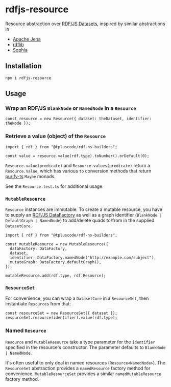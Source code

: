 # rdfjs-resource

Resource abstraction over [RDF/JS Datasets](https://rdf.js.org/dataset-spec/), inspired by similar abstractions in 

* [Apache Jena](https://www.javadoc.io/doc/org.apache.jena/jena-core/3.3.0/org/apache/jena/rdf/model/Resource.html)
* [rdflib](https://rdflib.readthedocs.io/en/stable/_modules/rdflib/resource.html)
* [Sophia](https://crates.io/crates/sophia_resource)

## Installation

```
npm i rdfjs-resource
```

## Usage

### Wrap an RDF/JS `BlankNode` or `NamedNode` in a `Resource`

```
const resource = new Resource({ dataset: theDataset, identifier: theNode });
```

### Retrieve a value (object) of the `Resource`

```
import { rdf } from "@tpluscode/rdf-ns-builders";

const value = resource.value(rdf.type).toNumber().orDefault(0);
```

`Resource.value(predicate)` and `Resource.values(predicate)` return a `Resource.Value`, which has various `to` conversion methods that return [purify-ts](https://gigobyte.github.io/purify/) `Maybe` monads.

See the `Resource.test.ts` for additional usage.

### `MutableResource`

`Resource` instances are immutable. To create a mutable resource, you have to supply an [RDF/JS DataFactory](https://rdf.js.org/data-model-spec/) as well as a graph identifier (`BlankNode | DefaultGraph | NamedNode`) to add/delete quads to/from in the supplied `DatasetCore`.

```
import { rdf } from "@tpluscode/rdf-ns-builders";

const mutableResource = new MutableResource({
  dataFactory: DataFactory,
  dataset,
  identifier: DataFactory.namedNode("http://example.com/subject"),
  mutateGraph: DataFactory.defaultGraph(),
});

mutableResource.add(rdf.type, rdf.Resource);
```

### `ResourceSet`

For convenience, you can wrap a `DatasetCore` in a `ResourceSet`, then instantiate `Resource`s from that:

```
const resourceSet = new ResourceSet({ dataset });
resourceSet.resource(identifier).value(rdf.type);
```

### Named `Resource`

`Resource` and `MutableResource` take a type parameter for the `identifier` specified in the resource's constructor. The parameter defaults to `BlankNode | NamedNode`.

It's often useful to only deal in named resources (`Resource<NamedNode>`). The `ResourceSet` abstraction provides a `namedResource` factory method for convenience. `MutableResourceSet` provides a similar `namedMutableResource` factory method.
